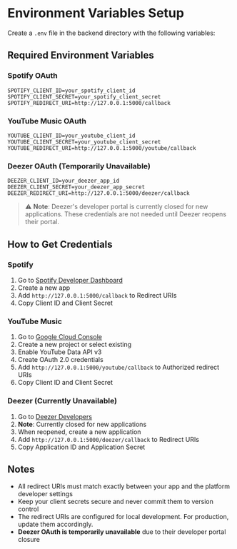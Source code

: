 # Environment Variables Setup

Create a `.env` file in the backend directory with the following variables:

## Required Environment Variables

### Spotify OAuth
```
SPOTIFY_CLIENT_ID=your_spotify_client_id
SPOTIFY_CLIENT_SECRET=your_spotify_client_secret
SPOTIFY_REDIRECT_URI=http://127.0.0.1:5000/callback
```

### YouTube Music OAuth
```
YOUTUBE_CLIENT_ID=your_youtube_client_id
YOUTUBE_CLIENT_SECRET=your_youtube_client_secret
YOUTUBE_REDIRECT_URI=http://127.0.0.1:5000/youtube/callback
```

### Deezer OAuth (Temporarily Unavailable)
```
DEEZER_CLIENT_ID=your_deezer_app_id
DEEZER_CLIENT_SECRET=your_deezer_app_secret
DEEZER_REDIRECT_URI=http://127.0.0.1:5000/deezer/callback
```

> ⚠️ **Note**: Deezer's developer portal is currently closed for new applications. These credentials are not needed until Deezer reopens their portal.

## How to Get Credentials

### Spotify
1. Go to [Spotify Developer Dashboard](https://developer.spotify.com/dashboard)
2. Create a new app
3. Add `http://127.0.0.1:5000/callback` to Redirect URIs
4. Copy Client ID and Client Secret

### YouTube Music
1. Go to [Google Cloud Console](https://console.cloud.google.com/)
2. Create a new project or select existing
3. Enable YouTube Data API v3
4. Create OAuth 2.0 credentials
5. Add `http://127.0.0.1:5000/youtube/callback` to Authorized redirect URIs
6. Copy Client ID and Client Secret

### Deezer (Currently Unavailable)
1. Go to [Deezer Developers](https://developers.deezer.com/)
2. **Note**: Currently closed for new applications
3. When reopened, create a new application
4. Add `http://127.0.0.1:5000/deezer/callback` to Redirect URIs
5. Copy Application ID and Application Secret

## Notes
- All redirect URIs must match exactly between your app and the platform developer settings
- Keep your client secrets secure and never commit them to version control
- The redirect URIs are configured for local development. For production, update them accordingly.
- **Deezer OAuth is temporarily unavailable** due to their developer portal closure 